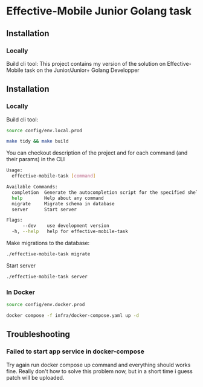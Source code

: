 # Effective-Mobile Junior Golang task

## Installation

### Locally

Build cli tool:
This project contains my version of the solution on Effective-Mobile task on the Junior/Junior+
Golang Developper

## Installation

### Locally

Build cli tool:

```sh
source config/env.local.prod

make tidy && make build

```

You can checkout description of the project and for each command (and their params) in the CLI

```sh
Usage:
  effective-mobile-task [command]

Available Commands:
  completion  Generate the autocompletion script for the specified shell
  help        Help about any command
  migrate     Migrate schema in database
  server      Start server

Flags:
      --dev    use development version
  -h, --help   help for effective-mobile-task
```

Make migrations to the database:

```sh
./effective-mobile-task migrate
```

Start server

```sh
./effective-mobile-task server
```

### In Docker

```sh
source config/env.docker.prod

docker compose -f infra/docker-compose.yaml up -d
```

## Troubleshooting

### Failed to start app service in docker-compose

Try again run docker compose up command and everything should works fine. Really don't how to solve
this problem now, but in a short time i guess patch will be uploaded.
